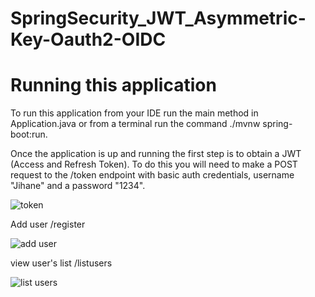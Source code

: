 # SpringSecurity_JWT_Asymmetric-Key-Oauth2-OIDC
# Running this application

To run this application from your IDE run the main method in Application.java or from a terminal run the command ./mvnw spring-boot:run.

Once the application is up and running the first step is to obtain a JWT (Access and Refresh Token).
To do this you will need to make a POST request to the /token endpoint with basic auth credentials, username  "Jihane" and a password "1234". 

![token](https://user-images.githubusercontent.com/119127428/213521245-56fab7b2-02c8-49e3-9ea7-2266f23d1283.PNG)

Add user /register


![add user](https://user-images.githubusercontent.com/119127428/213521308-59eac1a8-e17c-4eb8-b70c-5f587f552eda.PNG)

view user's list /listusers

![list users](https://user-images.githubusercontent.com/119127428/213521459-b703701a-70a3-47bd-a063-01585191544b.PNG)
